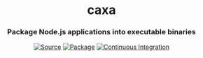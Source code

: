 <h1 align="center">caxa</h1>
<h3 align="center">Package Node.js applications into executable binaries</h3>
<p align="center">
<a href="https://github.com/leafac/caxa"><img src="https://img.shields.io/badge/Source---" alt="Source"></a>
<a href="https://www.npmjs.com/package/caxa"><img alt="Package" src="https://badge.fury.io/js/caxa.svg"></a>
<a href="https://github.com/leafac/caxa/actions"><img src="https://github.com/leafac/caxa/workflows/.github/workflows/main.yml/badge.svg" alt="Continuous Integration"></a>
</p>

<!--

Document how you could cross-compile yourself by downloading node. The same applies to building for different versions of node.
Document how you could know if you’re in the caxa (have a different entry point).
Document how you probably want to zip the outputs to keep the executable permissions right.
Do something for app icons.

	// https://stackoverflow.com/questions/10385551/get-exit-code-go

Might as well use exec package, because of https://github.com/golang/go/issues/30662

	// https://golang.org/pkg/os/exec/
	// https://golang.org/pkg/syscall/#Exec
	// https://pkg.go.dev/golang.org/x/sys
	// https://pkg.go.dev/golang.org/x/sys@v0.0.0-20210226181700-f36f78243c0c/unix#Exec
	// https://pkg.go.dev/golang.org/x/sys@v0.0.0-20210226181700-f36f78243c0c/windows/mkwinsyscall


// TODO: Consider a simpler yet richer format for the payload:
// tar/base64 -> JSON with command-line options -> gzip
// https://stackoverflow.com/questions/1443158/binary-data-in-json-string-something-better-than-base64
// multipart form data
// asar
// WINNING IDEA: Just use a line of JSON before the archive!

// TODO: Include err in the error messages.

	// FIXME: Maybe don’t read the whole file?

	// // TODO: Compute temporary directory path based on the contents of the archive.
	// // TODO: Check if temporary directory exists and only untar if necessary.

	// // Adapted from https://github.com/golang/build/blob/db2c93053bcd6b944723c262828c90af91b0477a/internal/untar/untar.go
	// // More references:
	// // https://stackoverflow.com/questions/57639648/how-to-decompress-tar-gz-file-in-go
	// // https://gist.github.com/indraniel/1a91458984179ab4cf80
	// // https://medium.com/@skdomino/taring-untaring-files-in-go-6b07cf56bc07
	// // https://medium.com/learning-the-go-programming-language/working-with-compressed-tar-files-in-go-e6fe9ce4f51d
	// // https://github.com/mholt/archiver
	// // https://github.com/codeclysm/extract
	// //
	// // I decided to copy and paste instead of using a package for this to keep the build simple.


install go 
    "postinstall": "node postinstall.js install",
    "preuninstall": "node postinstall.js uninstall"

    https://blog.xendit.engineer/how-we-repurposed-npm-to-publish-and-distribute-our-go-binaries-for-internal-cli-23981b80911b
    https://www.npmjs.com/package/npm-golang

Go packages:
https://github.com/mholt/archiver/blob/v1.1.2/targz.go
https://pkg.go.dev/golang.org/x/build/internal/untar / https://github.com/k3s-io/k3s/blob/v1.0.1/pkg/untar/untar.go / https://pkg.go.dev/github.com/rancher/k3s/pkg/untar
https://github.com/cloudfoundry/archiver/blob/master/extractor/tgz_extractor.go


More references:

https://superuser.com/questions/42788/is-it-possible-to-execute-a-file-after-extraction-from-a-7-zip-self-extracting-a
http://ntsblog.homedev.com.au/index.php/2015/05/14/self-extracting-archive-runs-setup-exe-7zip-sfx-switch/
https://nsis.sourceforge.io/Main_Page
https://www.7-zip.org/sdk.html
https://superuser.com/questions/1048866/creating-7zip-sfx-installer
https://sevenzip.osdn.jp/chm/start.htm
https://sevenzip.osdn.jp/chm/cmdline/switches/sfx.htm

copy /b 7z\bin\7zS2con.sfx + config.txt + echo-command-line-parameters.7z extract\echo-command-line-parameters.exe

```console
$ caxa "examples/echo-command-line-parameters" 'node "{{ caxa }}/index.js"' "/tmp/Echo Command-Line Parameters.app"
$ caxa "examples/echo-command-line-parameters" 'node "{{ caxa }}/index.js"' "/tmp/echo-command-line-parameters"
```

// TODO: Extensions:
// No-extension (self-extracting binary) (macOS / Linux)
// .app / .app.zip / .app.tar.gz / .app.tgz (Bundle) (option to show the terminal or not) (macOS)
// .exe / .exe.zip / .exe.tar.gz / .exe.tgz (self-extracting binary) (option to show the terminal or not) (Windows)
// .zip / .tar.gz / .tgz (Binary bundle) (macOS / Linux / Windows)

- `__dirname` vs `process.cwd()`.
- `CAXA` environment variable.

- Programmatic API

- Requirements on machine that’ll run the executable:
  - /usr/bin/env
  - sh
  - if, [, and stuff
  - mkdir
  - tail
  - tar
  - env
  - exit

```json
{
  "scripts": {
    "boxednode": "boxednode -s index.js -t packaged-by-boxed-node",
    "js2bin": "js2bin --build --platform=darwin --node=14.15.3 --app=$PWD/index.js --name=packaged-by-js2bin && chmod +x packaged-by-js2bin-darwin-x64",
    "nar": "nar create -e"
  },
  "dependencies": {
    "@leafac/sqlite": "^1.1.2",
    "sharp": "^0.27.1"
  },
  "devDependencies": {
    "boxednode": "^1.9.0",
    "js2bin": "^1.0.6",
    "nar": "^0.3.40",
    "nexe": "^4.0.0-beta.17"
  }
}
```

### https://github.com/vercel/pkg

- **Maintained:** ❌
- **Support all Node.js APIs (for example, `fs/promises`, which was problematic with `pkg`):** ✅ At least it supports `fs/promises` since I added it; other APIs may break in the future
- **Support native modules:** ❌ There’s the approach in this pull request, but it doesn’t seem to work for all packages (for example, sharp)
- **Support multiple files:** ✅
- **Support latest Node version (at least latest LTS):** ❌
- **Fast to package:** ✅
- **Cross-compile (good to have):** ❌ Not with native modules

### https://github.com/mongodb-js/boxednode

- **Maintained:** ✅
- **Support all Node.js APIs (for example, `fs/promises`, which was problematic with `pkg`):** ✅
- **Support native modules:** ✅
- **Support multiple files:** ❌
- **Support latest Node version (at least latest LTS):** ✅
- **Fast to package:** ❌ Compiles Node **every time**, which takes hours the first time, and is faster after that, but still kinda slow (674.23s user 59.80s system 243% cpu 5:01.06 total)
- **Cross-compile (good to have):** ❌

### https://github.com/criblio/js2bin

- **Maintained:**
- **Support all Node.js APIs (for example, `fs/promises`, which was problematic with `pkg`):**
- **Support native modules:**
- **Support multiple files:**
- **Support latest Node version (at least latest LTS):**
- **Fast to package:** ✅
- **Cross-compile (good to have):**

(You have to `chmod +x` the resulting binary)
(Doesn’t seem to work at all)

### https://github.com/h2non/nar

- **Maintained:**
- **Support all Node.js APIs (for example, `fs/promises`, which was problematic with `pkg`):**
- **Support native modules:**
- **Support multiple files:**
- **Support latest Node version (at least latest LTS):**
- **Fast to package:**
- **Cross-compile (good to have):**

### https://github.com/pmq20/node-packer

- **Maintained:**
- **Support all Node.js APIs (for example, `fs/promises`, which was problematic with `pkg`):**
- **Support native modules:**
- **Support multiple files:**
- **Support latest Node version (at least latest LTS):**
- **Fast to package:**
- **Cross-compile (good to have):**

### https://github.com/nexe/nexe / https://github.com/nmarus/nexe-natives

- **Maintained:**
- **Support all Node.js APIs (for example, `fs/promises`, which was problematic with `pkg`):**
- **Support native modules:**
- **Support multiple files:**
- **Support latest Node version (at least latest LTS):**
- **Fast to package:**
- **Cross-compile (good to have):**

### http://enclosejs.com

- Closed source
- Abandoned in favor of pkg

### Notes

- No cross-compiling & no other versions of node, because of native modules (also because it’s simpler).
- Self-extracting binary is naturally smaller (you could compress the result of pkg, but then users have to extract themselves)
- Self-extracting is better because you need files anyway (for `.node` files, which node apparently insists on loading from the filesystem)
- nar hasn’t been updated in years, yet it worked with the latest node version, it was fast, and it supported native modules just fine!
- Your sources will be visible (maybe obfuscate them…)
- No special semantics: No `process.pkg`, because it’s annoying to use with TypeScript, and fragile to maintain. If you need, have a different entrypoint; or we can have an environment variable.
- Just package all the contents of the folder; no need to declare `assets` and `scripts`; no need to bundle; no need to traverse the `require`.
- `http://nodejs.org/dist/v0.8.2/node.exe`.
- https://github.com/megastep/makeself
- https://documentation.help/WinRAR/HELPArcSFX.htm
- Node modules related to 7zip
  - https://www.npmjs.com/package/node-7z-archive
  - https://www.npmjs.com/package/7zip-bin
  - https://www.npmjs.com/package/7zip-bin-wrapper
  - https://www.npmjs.com/package/p7zip
  - https://www.npmjs.com/package/7zip
  - https://www.npmjs.com/package/node-7z
- **How it’ll work:**
  - Copy project into temporary directory (except for .git) (not `npm pack` because we want the `node_modules` in there) (deterministic name, but different for every release (a hash of the material in the directory))
  - `npm prune --production`
  - Copy node executable: `shell.cp(process.argv[0], <temporary-directory>/node_modules/.bin/node)`
  - Compress
  - Create a shell preamble
    - Add `<temporary-directory>/node_modules/.bin/node` to `PATH`, so things like `ts-node` just work.
- Interesting project: https://www.npmjs.com/package/node
- https://netbeansscribbles.wordpress.com/2015/01/30/creating-a-self-extracting-7zip-archive-multi-platform/
- **Alternatives:**
  - Bash/.bat files
    - https://peter-west.uk/blog/2019/making-node-script-binaries.html
    - https://sysplay.in/blog/linux/2019/12/self-extracting-shell-script/
    - https://gist.github.com/gregjhogan/bfcffe88ac9d6865efc5
    - iexpress
  - 7z
  - SFX
- https://www.npmjs.com/package/7zip-min

### Installation

```console
$ npm install caxa
```

Use caxa with [Prettier](https://prettier.io) (automatic formatting), and the Visual Studio Code extensions [Prettier - Code formatter](https://marketplace.visualstudio.com/items?itemName=esbenp.prettier-vscode) (Prettier support) and [es6-string-html](https://marketplace.visualstudio.com/items?itemName=Tobermory.es6-string-html) (syntax highlighting).

### Features, Usage, and Examples

- **Use tagged template literals as an HTML template engine.** For example:

  ```typescript
  import html from "caxa";

  console.log(html`<p>${"Leandro Facchinetti"}</p>`); // => <p>Leandro Facchinetti</p>
  ```

- **Safe by default.** For example:

  ```typescript
  console.log(html`<p>${`<script>alert(1);</script>`}</p>`); // => <p>&#x3C;script&#x3E;alert(1);&#x3C;/script&#x3E;</p>
  ```

- **Unsafely interpolate trusted HTML with `$${...}`.** For example:

  ```typescript
  console.log(html`<p>$${`<span>Leandro Facchinetti</span>`}</p>`); // => <p><span>Leandro Facchinetti</span></p>
  ```

- **Join interpolated arrays.** For example:

  ```typescript
  console.log(html`<p>${["Leandro", " ", "Facchinetti"]}</p>`); // => <p>Leandro Facchinetti</p>
  ```

  Array interpolations are safe by default; if you wish to unsafely interpolate an array of trusted HTML use `$${[...]}`.

- **caxa doesn’t encode HTML itself.** It relies on [he](https://npm.im/he), which is much more robust than any bespoke encoding.

- **caxa doesn’t try to format the output.** If you need pretty HTML, you may call Prettier programmatically on the output.

- **caxa generates strings.** No kind of virtual DOM here.

### Related Projects

- <https://npm.im/@leafac/sqlite>: [better-sqlite3](https://npm.im/better-sqlite3) with tagged template literals.
- <https://npm.im/@leafac/sqlite-migration>: A lightweight migration system for @leafac/sqlite.

### Prior Art

- <https://npm.im/html-template-tag>:
  - Was a major inspiration for this. Its design is simple and great. In particular, I love (and stole) the idea of using `$${...}` to mark safe interpolation.
  - [Doesn’t encode arrays by default](https://github.com/AntonioVdlC/html-template-tag/issues/10).
  - [Uses a bespoke encoding](https://github.com/AntonioVdlC/html-template-tag/blob/b6a5eee92a4625c93de5cc9c3446cd3ca79e9b3c/src/index.js#L3).
  - [Has awkward types that require substitutions to be `string`s, as opposed to `any`s](https://github.com/AntonioVdlC/html-template-tag/blob/b6a5eee92a4625c93de5cc9c3446cd3ca79e9b3c/index.d.ts#L3).
- <https://npm.im/common-tags>:
  - Doesn’t encode interpolated values by default.
  - Uses the `safeHtml` tag, which isn’t recognized by Prettier & the es6-string-html Visual Studio Code extension.
- <https://npm.im/escape-html-template-tag>:
  - Awkward API with `escapeHtml.safe()` and `escapeHtml.join()` instead of the `$${}` trick.
  - [Uses a bespoke encoding](https://github.com/Janpot/escape-html-template-tag/blob/14ab388646b9b930ea68a46b0a9c8314d65b388a/index.mjs#L1-L10).
- <https://npm.im/lit-html>, <https://npm.im/nanohtml>, <https://npm.im/htm>, and <https://npm.im/viperhtml>:
  - Have the notion of virtual DOM instead of simple strings.

-->
